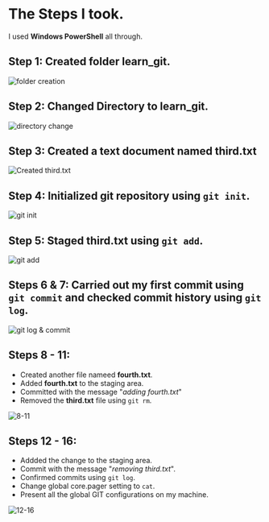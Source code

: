 # The Steps I took.

I used **Windows PowerShell** all through.

## Step 1: Created folder **learn_git**.

![folder creation](https://github.com/user-attachments/assets/ebd9e53d-728f-4a61-a803-19c1f78d6f75)

## Step 2: Changed Directory to **learn_git**.

![directory change](https://github.com/user-attachments/assets/db1ad8be-b2ad-42f2-94ea-bbeae8502a65)

## Step 3: Created a text document named **third.txt**

![Created third.txt](https://github.com/user-attachments/assets/9b0479e5-65e9-438f-bf0f-17d969449159)

## Step 4: Initialized git repository using `git init`.

![git init](https://github.com/user-attachments/assets/638ee58f-2b74-4f90-803d-660eddf607cd)

## Step 5: Staged **third.txt** using `git add`.

![git add](https://github.com/user-attachments/assets/d0a7dbb8-1001-4e4e-99ed-1b3e5ff531df)

## Steps 6 & 7: Carried out my first commit using `git commit` and checked commit history using `git log`.

![git log & commit](https://github.com/user-attachments/assets/4903e917-b062-4572-9bb0-984eadc669c3)

## Steps 8 - 11:

- Created another file nameed **fourth.txt**.
- Added **fourth.txt** to the staging area.
- Committed with the message "*adding fourth.txt*"
- Removed the **third.txt** file using `git rm`.

![8-11](https://github.com/user-attachments/assets/ebdf1789-9eef-4821-920d-c167807daeff)

## Steps 12 - 16:
- Addded the change to the staging area.
- Commit with the message "*removing third.txt*".
- Confirmed commits using `git log`.
- Change global core.pager setting to `cat`.
- Present all the global GIT configurations on my machine.

![12-16](https://github.com/user-attachments/assets/5b8d6e88-2309-4c10-901a-740afab41eb3)
